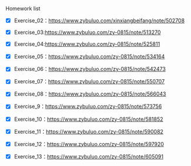 Homework list

- [x] Exercise_02：https://www.zybuluo.com/xinxiangbeifang/note/502708

- [x] Exercise_03:https://www.zybuluo.com/zy-0815/note/513270

- [x] Exercise_04:https://www.zybuluo.com/zy-0815/note/525811

- [x] Exercise_05：https://www.zybuluo.com/zy-0815/note/534164

- [x] Exercise_06：https://www.zybuluo.com/zy-0815/note/542473

- [x] Exercise_07：https://www.zybuluo.com/zy-0815/note/550707

- [x] Exercise_08：https://www.zybuluo.com/zy-0815/note/566043

- [x] Exercise_9：https://www.zybuluo.com/zy-0815/note/573756

- [x] Exercise_10：https://www.zybuluo.com/zy-0815/note/581852

- [x] Exercise_11：https://www.zybuluo.com/zy-0815/note/590082

- [x] Exercise_12：https://www.zybuluo.com/zy-0815/note/597920

- [x] Exercise_13：https://www.zybuluo.com/zy-0815/note/605091
